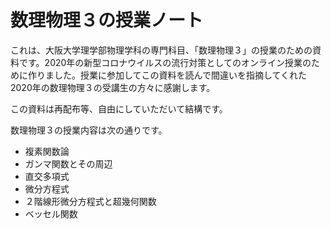 # 数理物理３の授業ノート

これは、大阪大学理学部物理学科の専門科目、「数理物理３」の授業のための資料です。2020年の新型コロナウイルスの流行対策としてのオンライン授業のために作りました。授業に参加してこの資料を読んで間違いを指摘してくれた2020年の数理物理３の受講生の方々に感謝します。

この資料は再配布等、自由にしていただいて結構です。

数理物理３の授業内容は次の通りです。

* 複素関数論
* ガンマ関数とその周辺
* 直交多項式
* 微分方程式
* ２階線形微分方程式と超幾何関数
* ベッセル関数
